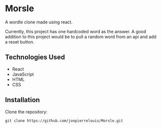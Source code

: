 # Morsle
A wordle clone made using react. 

Currently, this project has one hardcoded word as the answer. A good addition to this project would be to pull a random word from an api and add a reset button.

## Technologies Used
- React
- JavaScript
- HTML
- CSS

## Installation 
Clone the repository:
```
git clone https://github.com/jonpierrelouis/Morsle.git
```
